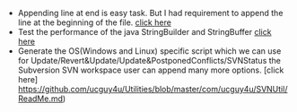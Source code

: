 - Appending line at end is easy task. But I had requirement to append the line at the beginning of the file.
[click here](https://github.com/ucguy4u/Utilities/blob/master/com/ucguy4u/filehandler/readme.md)
- Test the performance of the java StringBuilder and StringBuffer
[click here](https://github.com/ucguy4u/Utilities/blob/master/com/ucguy4u/performance/StringConcatenationPerformance.java)
- Generate the OS(Windows and Linux) specific script which we can use for
Update/Revert&Update/Update&PostponedConflicts/SVNStatus the Subversion SVN workspace user can append many more
options.
[click here] https://github.com/ucguy4u/Utilities/blob/master/com/ucguy4u/SVNUtil/ReadMe.md)